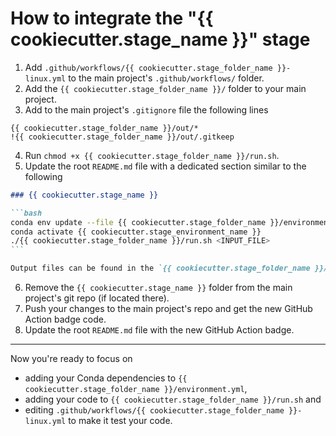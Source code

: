 # How to integrate the "{{ cookiecutter.stage_name }}" stage

1. Add `.github/workflows/{{ cookiecutter.stage_folder_name }}-linux.yml` to the main project's `.github/workflows/` folder.
2. Add the `{{ cookiecutter.stage_folder_name }}/` folder to your main project.
3. Add to the main project's `.gitignore` file the following lines

```gitignore
{{ cookiecutter.stage_folder_name }}/out/*
!{{ cookiecutter.stage_folder_name }}/out/.gitkeep
```

4. Run `chmod +x {{ cookiecutter.stage_folder_name }}/run.sh`.
5. Update the root `README.md` file with  a dedicated section similar to the following

````markdown
### {{ cookiecutter.stage_name }}

```bash
conda env update --file {{ cookiecutter.stage_folder_name }}/environment.yml
conda activate {{ cookiecutter.stage_environment_name }}
./{{ cookiecutter.stage_folder_name }}/run.sh <INPUT_FILE>
```

Output files can be found in the `{{ cookiecutter.stage_folder_name }}/out/` folder.
````

6. Remove the `{{ cookiecutter.stage_name }}` folder from the main project's git repo (if located there).
7. Push your changes to the main project's repo and get the new GitHub Action badge code.
8. Update the root `README.md` file with the new GitHub Action badge.

---

Now you're ready to focus on

- adding your Conda dependencies to `{{ cookiecutter.stage_folder_name }}/environment.yml`,
- adding your code to `{{ cookiecutter.stage_folder_name }}/run.sh` and
- editing `.github/workflows/{{ cookiecutter.stage_folder_name }}-linux.yml` to make it test your code.
